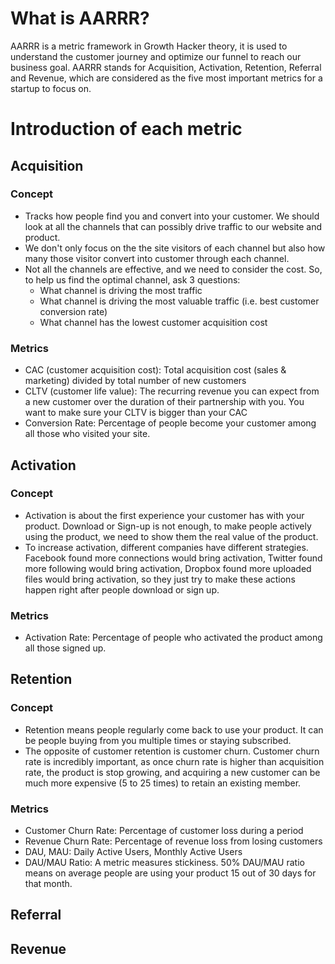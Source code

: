 # What is AARRR?
AARRR is a metric framework in Growth Hacker theory, it is used to understand the customer journey and optimize our funnel to reach our business goal.
AARRR stands for Acquisition, Activation, Retention, Referral and Revenue, which are considered as the five most important metrics for a startup to focus on.

# Introduction of each metric

## Acquisition

### Concept
* Tracks how people find you and convert into your customer. We should look at all the channels that can possibly drive traffic to our website and product.
* We don't only focus on the the site visitors of each channel but also how many those visitor convert into customer through each channel.
* Not all the channels are effective, and we need to consider the cost. So, to help us find the optimal channel, ask 3 questions:
  * What channel is driving the most traffic
  * What channel is driving the most valuable traffic (i.e. best customer conversion rate)
  * What channel has the lowest customer acquisition cost

### Metrics
* CAC (customer acquisition cost): Total acquisition cost (sales & marketing) divided by total number of new customers
* CLTV (customer life value): The recurring revenue you can expect from a new customer over the duration of their partnership with you. You want to make sure your CLTV is bigger than your CAC
* Conversion Rate: Percentage of people become your customer among all those who visited your site.


## Activation

### Concept
* Activation is about the first experience your customer has with your product. Download or Sign-up is not enough, to make people actively using the product, we need to show them the real value of the product.
* To increase activation, different companies have different strategies. Facebook found more connections would bring activation, Twitter found more following would bring activation, Dropbox found more uploaded files would bring activation, so they just try to make these actions happen right after people download or sign up.

### Metrics
* Activation Rate: Percentage of people who activated the product among all those signed up.


## Retention

### Concept
* Retention means people regularly come back to use your product. It can be people buying from you multiple times or staying subscribed.
* The opposite of customer retention is customer churn. Customer churn rate is incredibly important, as once churn rate is higher than acquisition rate, the product is stop growing, and acquiring a new customer can be much more expensive (5 to 25 times) to retain an existing member.

### Metrics
* Customer Churn Rate: Percentage of customer loss during a period
* Revenue Churn Rate: Percentage of revenue loss from losing customers
* DAU, MAU: Daily Active Users, Monthly Active Users
* DAU/MAU Ratio: A metric measures stickiness. 50% DAU/MAU ratio means on average people are using your product 15 out of 30 days for that month.   


## Referral


## Revenue
